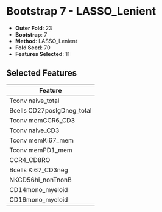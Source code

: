 # Bootstrap 7 - LASSO_Lenient

- **Outer Fold**: 23
- **Bootstrap**: 7
- **Method**: LASSO_Lenient
- **Fold Seed**: 70
- **Features Selected**: 11

## Selected Features

| Feature |
|---------|
| Tconv naive_total |
| Bcells CD27posIgDneg_total |
| Tconv memCCR6_CD3 |
| Tconv naive_CD3 |
| Tconv memKi67_mem |
| Tconv memPD1_mem |
| CCR4_CD8RO |
| Bcells Ki67_CD3neg |
| NKCD56hi_nonTnonB |
| CD14mono_myeloid |
| CD16mono_myeloid |
